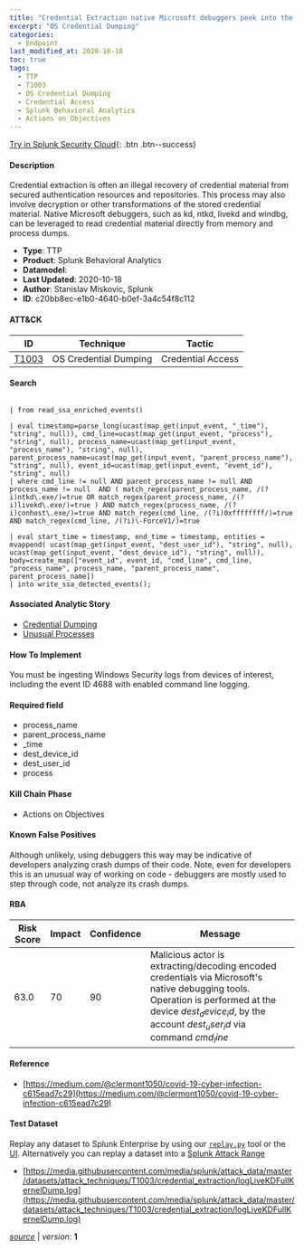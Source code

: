 ```yaml
---
title: "Credential Extraction native Microsoft debuggers peek into the kernel"
excerpt: "OS Credential Dumping"
categories:
  - Endpoint
last_modified_at: 2020-10-18
toc: true
tags:
  - TTP
  - T1003
  - OS Credential Dumping
  - Credential Access
  - Splunk Behavioral Analytics
  - Actions on Objectives
---
```




[Try in Splunk Security Cloud](https://www.splunk.com/en_us/cyber-security.html){: .btn .btn--success}

#### Description

Credential extraction is often an illegal recovery of credential material from secured authentication resources and repositories. This process may also involve decryption or other transformations of the stored credential material. Native Microsoft debuggers, such as kd, ntkd, livekd and windbg, can be leveraged to read credential material directly from memory and process dumps.

- **Type**: TTP
- **Product**: Splunk Behavioral Analytics
- **Datamodel**: 
- **Last Updated**: 2020-10-18
- **Author**: Stanislav Miskovic, Splunk
- **ID**: c20bb8ec-e1b0-4640-b0ef-3a4c54f8c112


#### ATT&CK

| ID          | Technique   | Tactic       |
| ----------- | ----------- |--------------|
| [T1003](https://attack.mitre.org/techniques/T1003/) | OS Credential Dumping | Credential Access |


#### Search

```
 
| from read_ssa_enriched_events()

| eval timestamp=parse_long(ucast(map_get(input_event, "_time"), "string", null)), cmd_line=ucast(map_get(input_event, "process"), "string", null), process_name=ucast(map_get(input_event, "process_name"), "string", null), parent_process_name=ucast(map_get(input_event, "parent_process_name"), "string", null), event_id=ucast(map_get(input_event, "event_id"), "string", null) 
| where cmd_line != null AND parent_process_name != null AND process_name != null  AND ( match_regex(parent_process_name, /(?i)ntkd\.exe/)=true OR match_regex(parent_process_name, /(?i)livekd\.exe/)=true ) AND match_regex(process_name, /(?i)conhost\.exe/)=true AND match_regex(cmd_line, /(?i)0xffffffff/)=true AND match_regex(cmd_line, /(?i)\-ForceV1/)=true

| eval start_time = timestamp, end_time = timestamp, entities = mvappend( ucast(map_get(input_event, "dest_user_id"), "string", null), ucast(map_get(input_event, "dest_device_id"), "string", null)), body=create_map(["event_id", event_id, "cmd_line", cmd_line, "process_name", process_name, "parent_process_name", parent_process_name]) 
| into write_ssa_detected_events();
```

#### Associated Analytic Story
* [Credential Dumping](/stories/credential_dumping)
* [Unusual Processes](/stories/unusual_processes)


#### How To Implement
You must be ingesting Windows Security logs from devices of interest, including the event ID 4688 with enabled command line logging.

#### Required field
* process_name
* parent_process_name
* _time
* dest_device_id
* dest_user_id
* process


#### Kill Chain Phase
* Actions on Objectives


#### Known False Positives
Although unlikely, using debuggers this way may be indicative of developers analyzing crash dumps of their code. Note, even for developers this is an unusual way of working on code - debuggers are mostly used to step through code, not analyze its crash dumps.



#### RBA

| Risk Score  | Impact      | Confidence   | Message      |
| ----------- | ----------- |--------------|--------------|
| 63.0 | 70 | 90 | Malicious actor is extracting/decoding encoded credentials via Microsoft&#39;s native debugging tools. Operation is performed at the device $dest_device_id$, by the account $dest_user_id$ via command $cmd_line$ |



#### Reference

* [https://medium.com/@clermont1050/covid-19-cyber-infection-c615ead7c29](https://medium.com/@clermont1050/covid-19-cyber-infection-c615ead7c29)



#### Test Dataset
Replay any dataset to Splunk Enterprise by using our [`replay.py`](https://github.com/splunk/attack_data#using-replaypy) tool or the [UI](https://github.com/splunk/attack_data#using-ui).
Alternatively you can replay a dataset into a [Splunk Attack Range](https://github.com/splunk/attack_range#replay-dumps-into-attack-range-splunk-server)

* [https://media.githubusercontent.com/media/splunk/attack_data/master/datasets/attack_techniques/T1003/credential_extraction/logLiveKDFullKernelDump.log](https://media.githubusercontent.com/media/splunk/attack_data/master/datasets/attack_techniques/T1003/credential_extraction/logLiveKDFullKernelDump.log)



[*source*](https://github.com/splunk/security_content/tree/develop/detections/endpoint/credential_extraction_native_microsoft_debuggers_peek_into_the_kernel.yml) \| *version*: **1**